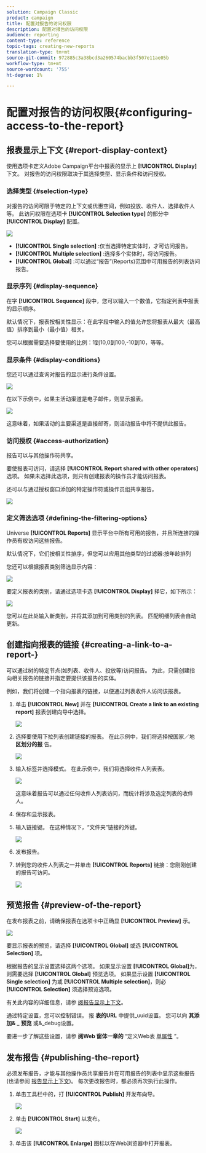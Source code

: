 ```yaml
---
solution: Campaign Classic
product: campaign
title: 配置对报告的访问权限
description: 配置对报告的访问权限
audience: reporting
content-type: reference
topic-tags: creating-new-reports
translation-type: tm+mt
source-git-commit: 972885c3a38bcd3a260574bacbb3f507e11ae05b
workflow-type: tm+mt
source-wordcount: '755'
ht-degree: 1%

---
```



# 配置对报告的访问权限{#configuring-access-to-the-report}

## 报表显示上下文 {#report-display-context}

使用选项卡定义Adobe Campaign平台中报表的显示上 **[!UICONTROL Display]** 下文。 对报告的访问权限取决于其选择类型、显示条件和访问授权。

### 选择类型 {#selection-type}

对报告的访问可限于特定的上下文或优惠空间，例如投放、收件人、选择收件人等。 此访问权限在选项卡 **[!UICONTROL Selection type]** 的部分中 **[!UICONTROL Display]** 配置。

![](assets/s_ncs_advuser_report_visibility_4.png)

* **[!UICONTROL Single selection]** :仅当选择特定实体时，才可访问报告。
* **[!UICONTROL Multiple selection]** :选择多个实体时，将访问报告。
* **[!UICONTROL Global]** :可以通过“报告”(Reports)范围中可用报告的列表访问报告。

### 显示序列 {#display-sequence}

在字 **[!UICONTROL Sequence]** 段中，您可以输入一个数值，它指定列表中报表的显示顺序。

默认情况下，报表按相关性显示：在此字段中输入的值允许您将报表从最大（最高值）排序到最小（最小值）相关。

您可以根据需要选择要使用的比例：1到10,0到100,-10到10，等等。

### 显示条件 {#display-conditions}

您还可以通过查询对报告的显示进行条件设置。

![](assets/s_ncs_advuser_report_visibility_5.png)

在以下示例中，如果主活动渠道是电子邮件，则显示报表。

![](assets/s_ncs_advuser_report_visibility_6.png)

这意味着，如果活动的主要渠道是直接邮寄，则活动报告中将不提供此报告。

### 访问授权 {#access-authorization}

报告可以与其他操作符共享。

要使报表可访问，请选择 **[!UICONTROL Report shared with other operators]** 选项。 如果未选择此选项，则只有创建报表的操作员才能访问报表。

还可以与通过授权窗口添加的特定操作符或操作员组共享报告。

![](assets/s_ncs_advuser_report_visibility_8.png)

### 定义筛选选项 {#defining-the-filtering-options}

Universe **[!UICONTROL Reports]** 显示平台中所有可用的报告，并且所连接的操作员有权访问这些报告。

默认情况下，它们按相关性排序，但您可以应用其他类型的过滤器:按年龄排列

您还可以根据报表类别筛选显示内容：

![](assets/report_ovv_select_type.png)

要定义报表的类别，请通过选项卡选 **[!UICONTROL Display]** 择它，如下所示：

![](assets/report_select_category.png)

您可以在此处输入新类别，并将其添加到可用类别的列表。 匹配明细列表会自动更新。

## 创建指向报表的链接 {#creating-a-link-to-a-report-}

可以通过树的特定节点(如列表、收件人、投放等)访问报告。 为此，只需创建指向相关报告的链接并指定要提供该报告的实体。

例如，我们将创建一个指向报表的链接，以便通过列表收件人访问该报表。

1. 单击 **[!UICONTROL New]** 并在 **[!UICONTROL Create a link to an existing report]** 报表创建向导中选择。

   ![](assets/s_ncs_advuser_report_wizard_link_01.png)

1. 选择要使用下拉列表创建链接的报表。 在此示例中，我们将选择按国家／地 **区划分的报** 告。

   ![](assets/s_ncs_advuser_report_wizard_link_02.png)

1. 输入标签并选择模式。 在此示例中，我们将选择收件人列表表。

   ![](assets/s_ncs_advuser_report_wizard_link_03.png)

   这意味着报告可以通过任何收件人列表访问，而统计将涉及选定列表的收件人。

1. 保存和显示报表。
1. 输入链接键。 在这种情况下，“文件夹”链接的外键。

   ![](assets/s_ncs_advuser_report_wizard_link_04.png)

1. 发布报告。
1. 转到您的收件人列表之一并单击 **[!UICONTROL Reports]** 链接：您刚刚创建的报告可访问。

   ![](assets/s_ncs_advuser_report_wizard_link_05.png)

## 预览报告 {#preview-of-the-report}

在发布报表之前，请确保报表在选项卡中正确显 **[!UICONTROL Preview]** 示。

![](assets/s_ncs_advuser_report_preview_01.png)

要显示报表的预览，请选择 **[!UICONTROL Global]** 或选 **[!UICONTROL Selection]** 项。

根据报告的显示设置选择这两个选项。 如果显示设置 **[!UICONTROL Global]**&#x200B;为，则需要选择 **[!UICONTROL Global]** 预览选项。 如果显示设置 **[!UICONTROL Single selection]** 为或 **[!UICONTROL Multiple selection]**，则必 **[!UICONTROL Selection]** 须选择预览选项。

有关此内容的详细信息，请参 [阅报告显示上下文](#report-display-context)。

通过特定设置，您可以控制错误。 报 **表的URL** 中提供_uuid设置。 您可以向 **其添加&amp;** _ **预览** 或&amp;_debug设置。

要进一步了解这些设置，请参 **阅Web 窗体一章的** “定义Web表 [单属性](../../web/using/about-web-forms.md) ”。

## 发布报告 {#publishing-the-report}

必须发布报告，才能与其他操作员共享报告并在可用报告的列表中显示这些报告(也请参阅 [报告显示上下文](#report-display-context))。 每次更改报告时，都必须再次执行此操作。

1. 单击工具栏中的，打 **[!UICONTROL Publish]** 开发布向导。

   ![](assets/s_ncs_advuser_report_publish_01.png)

1. 单击 **[!UICONTROL Start]** 以发布。

   ![](assets/s_ncs_advuser_report_publish_02.png)

1. 单击该 **[!UICONTROL Enlarge]** 图标以在Web浏览器中打开报表。


